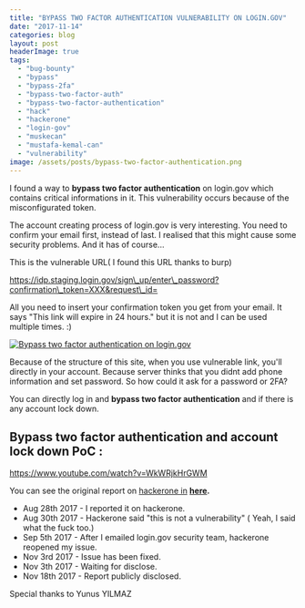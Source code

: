```yaml
---
title: "BYPASS TWO FACTOR AUTHENTICATION VULNERABILITY ON LOGIN.GOV"
date: "2017-11-14"
categories: blog
layout: post
headerImage: true
tags: 
  - "bug-bounty"
  - "bypass"
  - "bypass-2fa"
  - "bypass-two-factor-auth"
  - "bypass-two-factor-authentication"
  - "hack"
  - "hackerone"
  - "login-gov"
  - "muskecan"
  - "mustafa-kemal-can"
  - "vulnerability"
image: /assets/posts/bypass-two-factor-authentication.png
---
```


I found a way to **bypass two factor authentication** on login.gov which contains critical informations in it. This vulnerability occurs because of the misconfigurated token.

The account creating process of login.gov is very interesting. You need to confirm your email first, instead of last. I realised that this might cause some security problems. And it has of course...

This is the vulnerable URL( I found this URL thanks to burp)

https://idp.staging.login.gov/sign\_up/enter\_password?confirmation\_token=XXX&request\_id=

All you need to insert your confirmation token you get from your email. It says "This link will expire in 24 hours." but it is not and I can be used multiple times. :)

[![Bypass two factor authentication on login.gov](images/Bypass-two-factor-authentication.png)](http://mustafakemalcan.com/wp-content/uploads/2017/11/Bypass-two-factor-authentication.png)

Because of the structure of this site, when you use vulnerable link, you'll directly in your account. Because server thinks that you didnt add phone information and set password. So how could it ask for a password or 2FA?

You can directly log in and **bypass two factor authentication** and if there is any account lock down.

## **Bypass two factor authentication and account lock down PoC :** 

https://www.youtube.com/watch?v=WkWRjkHrGWM

You can see the original report on [hackerone in](https://hackerone.com/reports/264090) **[here](https://hackerone.com/reports/264090).**

- Aug 28th 2017 - I reported it on hackerone.
- Aug 30th 2017 - Hackerone said "this is not a vulnerability" ( Yeah, I said what the fuck too.)
- Sep 5th 2017 - After I emailed login.gov security team, hackerone reopened my issue.
- Nov 3rd 2017 - Issue has been fixed.
- Nov 3th 2017 - Waiting for disclose.
- Nov 18th 2017 - Report publicly disclosed.

Special thanks to Yunus YILMAZ
